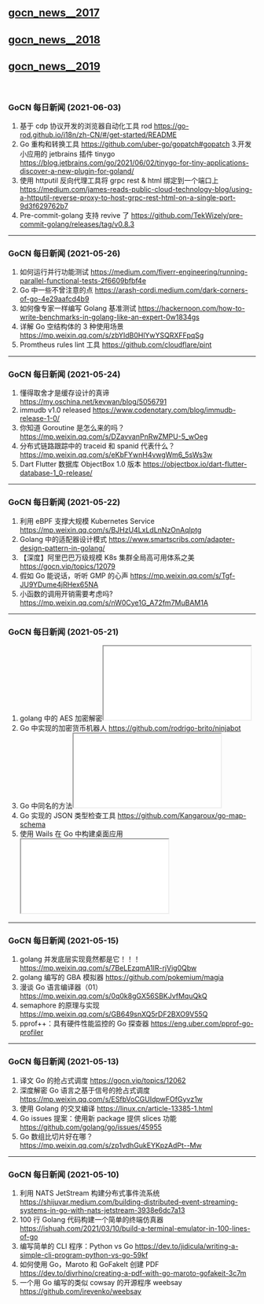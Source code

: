 ## [gocn_news__2017](https://github.com/lubanproj/go_read/blob/master/GoCN_news_2017.md)

## [gocn_news__2018](https://github.com/lubanproj/go_read/blob/master/GoCN_news_2018.md)

## [gocn_news__2019](https://github.com/lubanproj/go_read/blob/master/GoCN_news_2019.md)

<br><h3><p>GoCN 每日新闻 (2021-06-03)</p></h3><ol>
<li>基于 cdp 协议开发的浏览器自动化工具 rod  <a href="https://go-rod.github.io/i18n/zh-CN/#/get-started/README" rel="nofollow" target="_blank">https://go-rod.github.io/i18n/zh-CN/#/get-started/README</a>
</li>
<li>Go 重构和转换工具  <a href="https://github.com/uber-go/gopatch#gopatch" rel="nofollow" target="_blank">https://github.com/uber-go/gopatch#gopatch</a>
3.开发小应用的 jetbrains 插件 tinygo   <a href="https://blog.jetbrains.com/go/2021/06/02/tinygo-for-tiny-applications-discover-a-new-plugin-for-goland/" rel="nofollow" target="_blank">https://blog.jetbrains.com/go/2021/06/02/tinygo-for-tiny-applications-discover-a-new-plugin-for-goland/</a>
</li>
<li>使用 httputil 反向代理工具将 grpc rest &amp; html 绑定到一个端口上  <a href="https://medium.com/james-reads-public-cloud-technology-blog/using-a-httputil-reverse-proxy-to-host-grpc-rest-html-on-a-single-port-9d3f629762b7" rel="nofollow" target="_blank">https://medium.com/james-reads-public-cloud-technology-blog/using-a-httputil-reverse-proxy-to-host-grpc-rest-html-on-a-single-port-9d3f629762b7</a>
</li>
<li>Pre-commit-golang 支持 revive 了 <a href="https://github.com/TekWizely/pre-commit-golang/releases/tag/v0.8.3" rel="nofollow" target="_blank">https://github.com/TekWizely/pre-commit-golang/releases/tag/v0.8.3</a>
</li>
</ol><hr><h3><p>GoCN 每日新闻 (2021-05-26)</p></h3><ol>
<li>如何运行并行功能测试 <a href="https://medium.com/fiverr-engineering/running-parallel-functional-tests-2f6609bfbf4e" rel="nofollow" target="_blank">https://medium.com/fiverr-engineering/running-parallel-functional-tests-2f6609bfbf4e</a>
</li>
<li>Go 中一些不曾注意的点 <a href="https://arash-cordi.medium.com/dark-corners-of-go-4e29aafcd4b9" rel="nofollow" target="_blank">https://arash-cordi.medium.com/dark-corners-of-go-4e29aafcd4b9</a>
</li>
<li>如何像专家一样编写 Golang 基准测试 <a href="https://hackernoon.com/how-to-write-benchmarks-in-golang-like-an-expert-0w1834gs" rel="nofollow" target="_blank">https://hackernoon.com/how-to-write-benchmarks-in-golang-like-an-expert-0w1834gs</a>
</li>
<li>详解 Go 空结构体的 3 种使用场景 <a href="https://mp.weixin.qq.com/s/zbYIdB0HlYwYSQRXFFpqSg" rel="nofollow" target="_blank">https://mp.weixin.qq.com/s/zbYIdB0HlYwYSQRXFFpqSg</a>
</li>
<li>Promtheus rules lint 工具 <a href="https://github.com/cloudflare/pint" rel="nofollow" target="_blank">https://github.com/cloudflare/pint</a>
</li>
</ol><hr><h3><p>GoCN 每日新闻 (2021-05-24)</p></h3><ol>
<li>懂得取舍才是缓存设计的真谛 <a href="https://my.oschina.net/kevwan/blog/5056791" rel="nofollow" target="_blank">https://my.oschina.net/kevwan/blog/5056791</a>
</li>
<li>immudb v1.0 released <a href="https://www.codenotary.com/blog/immudb-release-1-0/" rel="nofollow" target="_blank">https://www.codenotary.com/blog/immudb-release-1-0/</a>
</li>
<li>你知道 Goroutine 是怎么来的吗？ <a href="https://mp.weixin.qq.com/s/DZavvanPnRwZMPU-5_wOeg" rel="nofollow" target="_blank">https://mp.weixin.qq.com/s/DZavvanPnRwZMPU-5_wOeg</a>
</li>
<li>分布式链路跟踪中的 traceid 和 spanid 代表什么？ <a href="https://mp.weixin.qq.com/s/eKbFYwnH4vwgWm6_5sWs3w" rel="nofollow" target="_blank">https://mp.weixin.qq.com/s/eKbFYwnH4vwgWm6_5sWs3w</a>
</li>
<li>Dart Flutter 数据库 ObjectBox 1.0 版本 <a href="https://objectbox.io/dart-flutter-database-1_0-release/" rel="nofollow" target="_blank">https://objectbox.io/dart-flutter-database-1_0-release/</a>
</li>
</ol><hr><h3><p>GoCN 每日新闻 (2021-05-22)</p></h3><ol>
<li>利用 eBPF 支撑大规模 Kubernetes Service <a href="https://mp.weixin.qq.com/s/BJHzU4LxLdLnNzOnAqIptg" rel="nofollow" target="_blank">https://mp.weixin.qq.com/s/BJHzU4LxLdLnNzOnAqIptg</a>
</li>
<li>Golang 中的适配器设计模式 <a href="https://www.smartscribs.com/adapter-design-pattern-in-golang/" rel="nofollow" target="_blank">https://www.smartscribs.com/adapter-design-pattern-in-golang/</a>
</li>
<li>【深度】阿里巴巴万级规模 K8s 集群全局高可用体系之美 <a href="https://gocn.vip/topics/12079" rel="nofollow" target="_blank">https://gocn.vip/topics/12079</a>
</li>
<li>假如 Go 能说话，听听 GMP 的心声 <a href="https://mp.weixin.qq.com/s/Tgf-JU9YDume4jRHex65NA" rel="nofollow" target="_blank">https://mp.weixin.qq.com/s/Tgf-JU9YDume4jRHex65NA</a>
</li>
<li>小函数的调用开销需要考虑吗? <a href="https://mp.weixin.qq.com/s/nW0Cye1G_A72fm7MuBAM1A" rel="nofollow" target="_blank">https://mp.weixin.qq.com/s/nW0Cye1G_A72fm7MuBAM1A</a>
</li>
</ol><hr><h3><p>GoCN 每日新闻 (2021-05-21)</p></h3><ol>
<li>golang 中的 AES 加密解密<span class="embed-responsive embed-responsive-16by9"><iframe class="embed-responsive-item" src="//www.youtube.com/embed/Q2jsrhDS-JA" allowfullscreen></iframe></span>
</li>
<li>Go 中实现的加密货币机器人 <a href="https://github.com/rodrigo-brito/ninjabot" rel="nofollow" target="_blank">https://github.com/rodrigo-brito/ninjabot</a>
</li>
<li>Go 中同名的方法<span class="embed-responsive embed-responsive-16by9"><iframe class="embed-responsive-item" src="//www.youtube.com/embed/UUVZb8ctSoU" allowfullscreen></iframe></span>
</li>
<li>Go 实现的 JSON 类型检查工具 <a href="https://github.com/Kangaroux/go-map-schema" rel="nofollow" target="_blank">https://github.com/Kangaroux/go-map-schema</a>
</li>
<li>使用 Wails 在 Go 中构建桌面应用<span class="embed-responsive embed-responsive-16by9"><iframe class="embed-responsive-item" src="//www.youtube.com/embed/Dg9rUXxNV-c" allowfullscreen></iframe></span>
</li>
</ol><hr><h3><p>GoCN 每日新闻 (2021-05-15)</p></h3><ol>
<li>golang 并发底层实现竟然都是它！！！ <a href="https://mp.weixin.qq.com/s/7BeLEzqmA1IR-rjVig0Qbw" rel="nofollow" target="_blank">https://mp.weixin.qq.com/s/7BeLEzqmA1IR-rjVig0Qbw</a>
</li>
<li>golang 编写的 GBA 模拟器 <a href="https://github.com/pokemium/magia" rel="nofollow" target="_blank">https://github.com/pokemium/magia</a>
</li>
<li>漫谈 Go 语言编译器（01）<a href="https://mp.weixin.qq.com/s/0q0k8gGX56SBKJvfMquQkQ" rel="nofollow" target="_blank">https://mp.weixin.qq.com/s/0q0k8gGX56SBKJvfMquQkQ</a>
</li>
<li>semaphore 的原理与实现 <a href="https://mp.weixin.qq.com/s/GB649snXQ5rDF2BXO9V55Q" rel="nofollow" target="_blank">https://mp.weixin.qq.com/s/GB649snXQ5rDF2BXO9V55Q</a>
</li>
<li>pprof++：具有硬件性能监控的 Go 探查器 <a href="https://eng.uber.com/pprof-go-profiler" rel="nofollow" target="_blank">https://eng.uber.com/pprof-go-profiler</a>
</li>
</ol><hr><h3><p>GoCN 每日新闻 (2021-05-13)</p></h3><ol>
<li>译文 Go 的抢占式调度 <a href="https://gocn.vip/topics/12062" rel="nofollow" target="_blank">https://gocn.vip/topics/12062</a>
</li>
<li>深度解密 Go 语言之基于信号的抢占式调度 <a href="https://mp.weixin.qq.com/s/ESfbVoCGUIdpwFOfGyvz1w" rel="nofollow" target="_blank">https://mp.weixin.qq.com/s/ESfbVoCGUIdpwFOfGyvz1w</a>
</li>
<li>使用 Golang 的交叉编译 <a href="https://linux.cn/article-13385-1.html" rel="nofollow" target="_blank">https://linux.cn/article-13385-1.html</a>
</li>
<li>Go issues 提案：使用新 package 提供 slices 功能 <a href="https://github.com/golang/go/issues/45955" rel="nofollow" target="_blank">https://github.com/golang/go/issues/45955</a>
</li>
<li>Go 数组比切片好在哪？ <a href="https://mp.weixin.qq.com/s/zp1vdhGukEYKpzAdPt--Mw" rel="nofollow" target="_blank">https://mp.weixin.qq.com/s/zp1vdhGukEYKpzAdPt--Mw</a>
</li>
</ol><hr><h3><p>GoCN 每日新闻 (2021-05-10)</p></h3><ol>
<li>利用 NATS JetStream 构建分布式事件流系统 <a href="https://shijuvar.medium.com/building-distributed-event-streaming-systems-in-go-with-nats-jetstream-3938e6dc7a13" rel="nofollow" target="_blank">https://shijuvar.medium.com/building-distributed-event-streaming-systems-in-go-with-nats-jetstream-3938e6dc7a13</a>
</li>
<li>100 行 Golang 代码构建一个简单的终端仿真器 <a href="https://ishuah.com/2021/03/10/build-a-terminal-emulator-in-100-lines-of-go" rel="nofollow" target="_blank">https://ishuah.com/2021/03/10/build-a-terminal-emulator-in-100-lines-of-go</a>
</li>
<li>编写简单的 CLI 程序：Python vs Go <a href="https://dev.to/jidicula/writing-a-simple-cli-program-python-vs-go-59kf" rel="nofollow" target="_blank">https://dev.to/jidicula/writing-a-simple-cli-program-python-vs-go-59kf</a>
</li>
<li>如何使用 Go，Maroto 和 GoFakeIt 创建 PDF <a href="https://dev.to/divrhino/creating-a-pdf-with-go-maroto-gofakeit-3c7m" rel="nofollow" target="_blank">https://dev.to/divrhino/creating-a-pdf-with-go-maroto-gofakeit-3c7m</a>
</li>
<li>一个用 Go 编写的类似 cowsay 的开源程序 weebsay <a href="https://github.com/irevenko/weebsay" rel="nofollow" target="_blank">https://github.com/irevenko/weebsay</a>